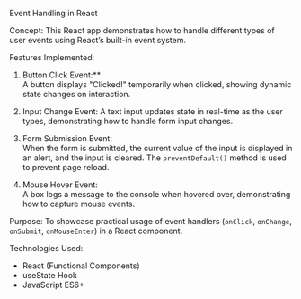 Event Handling in React

Concept: 
This React app demonstrates how to handle different types of user events using React’s built-in event system.

Features Implemented:

1. Button Click Event:**  
   A button displays "Clicked!" temporarily when clicked, showing dynamic state changes on interaction.

2. Input Change Event: 
   A text input updates state in real-time as the user types, demonstrating how to handle form input changes.

3. Form Submission Event:  
   When the form is submitted, the current value of the input is displayed in an alert, and the input is cleared. The `preventDefault()` method is used to prevent page reload.

4. Mouse Hover Event:  
   A box logs a message to the console when hovered over, demonstrating how to capture mouse events.

Purpose: 
To showcase practical usage of event handlers (`onClick`, `onChange`, `onSubmit`, `onMouseEnter`) in a React component.

Technologies Used:
- React (Functional Components)
- useState Hook
- JavaScript ES6+
